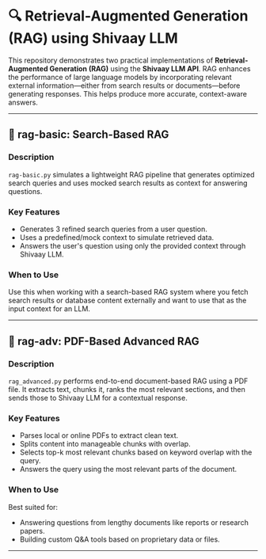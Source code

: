 # 🔍 Retrieval-Augmented Generation (RAG) using Shivaay LLM

This repository demonstrates two practical implementations of **Retrieval-Augmented Generation (RAG)** using the **Shivaay LLM API**. RAG enhances the performance of large language models by incorporating relevant external information—either from search results or documents—before generating responses. This helps produce more accurate, context-aware answers.

---

## 📌 rag-basic: Search-Based RAG

### Description
`rag-basic.py` simulates a lightweight RAG pipeline that generates optimized search queries and uses mocked search results as context for answering questions.

### Key Features
-  Generates 3 refined search queries from a user question.
-  Uses a predefined/mock context to simulate retrieved data.
-  Answers the user's question using only the provided context through Shivaay LLM.

### When to Use
Use this when working with a search-based RAG system where you fetch search results or database content externally and want to use that as the input context for an LLM.

---

## 📌 rag-adv: PDF-Based Advanced RAG

### Description
`rag_advanced.py` performs end-to-end document-based RAG using a PDF file. It extracts text, chunks it, ranks the most relevant sections, and then sends those to Shivaay LLM for a contextual response.

### Key Features
-  Parses local or online PDFs to extract clean text.
-  Splits content into manageable chunks with overlap.
-  Selects top-k most relevant chunks based on keyword overlap with the query.
-  Answers the query using the most relevant parts of the document.

### When to Use
Best suited for:
- Answering questions from lengthy documents like reports or research papers.
- Building custom Q&A tools based on proprietary data or files.

---


